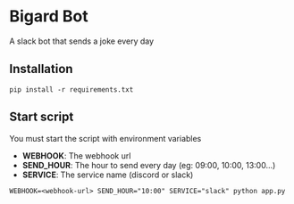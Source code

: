 # Bigard Bot
A slack bot that sends a joke every day

## Installation
```
pip install -r requirements.txt
```

## Start script
You must start the script with environment variables
- **WEBHOOK**: The webhook url
- **SEND_HOUR**: The hour to send every day (eg: 09:00, 10:00, 13:00...)
- **SERVICE**: The service name (discord or slack)
```
WEBHOOK=<webhook-url> SEND_HOUR="10:00" SERVICE="slack" python app.py
```